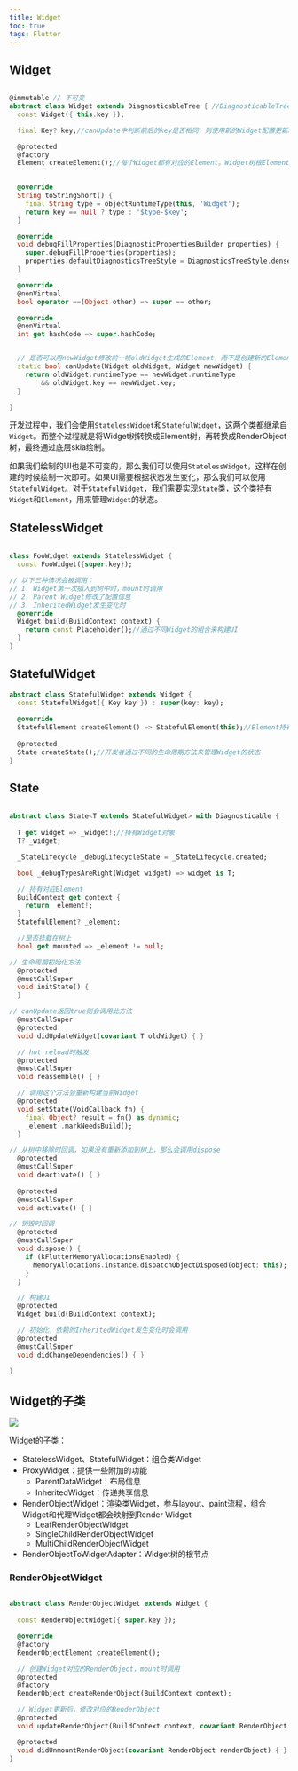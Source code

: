 ```yaml
---
title: Widget
toc: true
tags: Flutter
---
```


## Widget

```dart

@immutable // 不可变
abstract class Widget extends DiagnosticableTree { //DiagnosticableTree提供调试信息
  const Widget({ this.key });

  final Key? key;//canUpdate中判断前后的key是否相同，则使用新的Widget配置更新Element对象，否则创建新的Element对象

  @protected
  @factory
  Element createElement();//每个Widget都有对应的Element。Widget树根Element树对应

  
  @override
  String toStringShort() {
    final String type = objectRuntimeType(this, 'Widget');
    return key == null ? type : '$type-$key';
  }

  @override
  void debugFillProperties(DiagnosticPropertiesBuilder properties) {
    super.debugFillProperties(properties);
    properties.defaultDiagnosticsTreeStyle = DiagnosticsTreeStyle.dense;
  }

  @override
  @nonVirtual
  bool operator ==(Object other) => super == other;

  @override
  @nonVirtual
  int get hashCode => super.hashCode;


  // 是否可以用newWidget修改前一帧oldWidget生成的Element，而不是创建新的Element
  static bool canUpdate(Widget oldWidget, Widget newWidget) {
    return oldWidget.runtimeType == newWidget.runtimeType
        && oldWidget.key == newWidget.key;
  }

}

```

开发过程中，我们会使用`StatelessWidget`和`StatefulWidget`，这两个类都继承自`Widget`。而整个过程就是将Widget树转换成Element树，再转换成RenderObject树，最终通过底层skia绘制。

如果我们绘制的UI也是不可变的，那么我们可以使用`StatelessWidget`，这样在创建的时候绘制一次即可。如果UI需要根据状态发生变化，那么我们可以使用`StatefulWidget`。对于`StatefulWidget`，我们需要实现`State`类，这个类持有`Widget`和`Element`，用来管理`Widget`的状态。



## StatelessWidget

```dart

class FooWidget extends StatelessWidget {
  const FooWidget({super.key});

// 以下三种情况会被调用：
// 1. Widget第一次插入到树中时，mount时调用
// 2. Parent Widget修改了配置信息
// 3. InheritedWidget发生变化时
  @override
  Widget build(BuildContext context) {
    return const Placeholder();//通过不同Widget的组合来构建UI
  }
}

```


## StatefulWidget

```dart
abstract class StatefulWidget extends Widget {
  const StatefulWidget({ Key key }) : super(key: key);
    
  @override
  StatefulElement createElement() => StatefulElement(this);//Element持有该Widget，回调State对应的生命周期方法
    
  @protected
  State createState();//开发者通过不同的生命周期方法来管理Widget的状态
}

```


## State


```dart

abstract class State<T extends StatefulWidget> with Diagnosticable {
  
  T get widget => _widget!;//持有Widget对象
  T? _widget;

  _StateLifecycle _debugLifecycleState = _StateLifecycle.created;

  bool _debugTypesAreRight(Widget widget) => widget is T;

  // 持有对应Element
  BuildContext get context {
    return _element!;
  }
  StatefulElement? _element;

  //是否挂载在树上
  bool get mounted => _element != null;

// 生命周期初始化方法
  @protected
  @mustCallSuper
  void initState() {
  }

// canUpdate返回true则会调用此方法
  @mustCallSuper
  @protected
  void didUpdateWidget(covariant T oldWidget) { }

  // hot reload时触发
  @protected
  @mustCallSuper
  void reassemble() { }

  // 调用这个方法会重新构建当前Widget
  @protected
  void setState(VoidCallback fn) {
    final Object? result = fn() as dynamic;
    _element!.markNeedsBuild();
  }

// 从树中移除时回调，如果没有重新添加到树上，那么会调用dispose
  @protected
  @mustCallSuper
  void deactivate() { }
  
  @protected
  @mustCallSuper
  void activate() { }

// 销毁时回调
  @protected
  @mustCallSuper
  void dispose() {
    if (kFlutterMemoryAllocationsEnabled) {
      MemoryAllocations.instance.dispatchObjectDisposed(object: this);
    }
  }

  // 构建UI
  @protected
  Widget build(BuildContext context);

  // 初始化，依赖的InheritedWidget发生变化时会调用
  @protected
  @mustCallSuper
  void didChangeDependencies() { }

}

```


## Widget的子类


![](./Widget子类.png)


Widget的子类：

- StatelessWidget、StatefulWidget：组合类Widget
- ProxyWidget：提供一些附加的功能
  - ParentDataWidget：布局信息
  - InheritedWidget：传递共享信息
- RenderObjectWidget：渲染类Widget，参与layout、paint流程，组合Widget和代理Widget都会映射到Render Widget
  - LeafRenderObjectWidget
  - SingleChildRenderObjectWidget
  - MultiChildRenderObjectWidget
- RenderObjectToWidgetAdapter：Widget树的根节点

### RenderObjectWidget


```dart

abstract class RenderObjectWidget extends Widget {
  
  const RenderObjectWidget({ super.key });

  @override
  @factory
  RenderObjectElement createElement();

  // 创建Widget对应的RenderObject，mount时调用
  @protected
  @factory
  RenderObject createRenderObject(BuildContext context);

  // Widget更新后，修改对应的RenderObject
  @protected
  void updateRenderObject(BuildContext context, covariant RenderObject renderObject) { }

  @protected
  void didUnmountRenderObject(covariant RenderObject renderObject) { }
}

```

